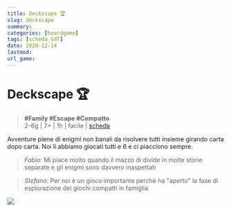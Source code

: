```yaml
---
title: Deckscape 🏆
slug: deckscape
summary: 
categories: [boardgame]
tags: [scheda_GdT]
date: 2020-12-14
lastmod: 
url_game: 
---
```

# Deckscape 🏆
> **#Family #Escape #Compatto**  
> 2-6g | 7+ | 1h | facile | [scheda](https://boardgamegeek.com/boardgamefamily/48410/deckscape)  

Avventure piene di enigmi non banali da risolvere tutti insieme girando carta dopo carta. Noi li abbiamo giocati tutti e 6 e ci piacciono sempre.

> *Fabio:*
> Mi piace molto quando il mazzo di divide in molte storie separate e gli enigmi sono davvero inaspettati

> *Stefano:*
> Per noi è un gioco importante perché ha "aperto" la fase di esplorazione dei giochi compatti in famiglia

![](img/deckscape.jpg)


